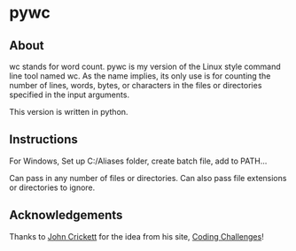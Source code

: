 # pywc

## About
wc stands for word count. pywc is my version of the Linux style command line tool named wc. As the name implies, its only use is for counting the number of lines, words, bytes, or characters in the files or directories specified in the input arguments. 

This version is written in python. 

## Instructions
For Windows, Set up C:/Aliases folder, create batch file, add to PATH...

Can pass in any number of files or directories. Can also pass file extensions or directories to ignore. 

## Acknowledgements
Thanks to [John Crickett](https://github.com/JohnCrickett) for the idea from his site, [Coding Challenges](https://codingchallenges.fyi/challenges/challenge-wc)! 